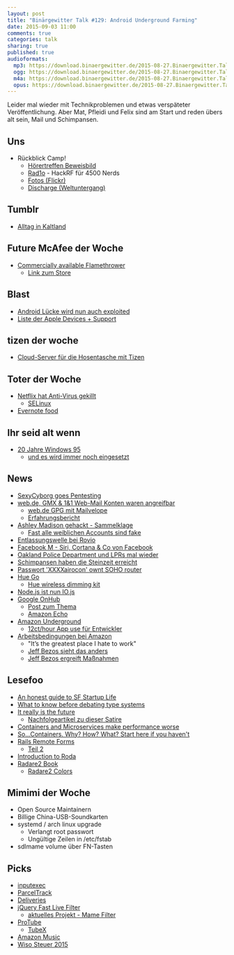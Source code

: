 ```yaml
---
layout: post
title: "Binärgewitter Talk #129: Android Underground Farming"
date: 2015-09-03 11:00
comments: true
categories: talk
sharing: true
published: true
audioformats:
  mp3: https://download.binaergewitter.de/2015-08-27.Binaergewitter.Talk.129.mp3
  ogg: https://download.binaergewitter.de/2015-08-27.Binaergewitter.Talk.129.ogg
  m4a: https://download.binaergewitter.de/2015-08-27.Binaergewitter.Talk.129.m4a
  opus: https://download.binaergewitter.de/2015-08-27.Binaergewitter.Talk.129.opus
---
```

Leider mal wieder mit Technikproblemen und etwas verspäteter Veröffentlichung. Aber Mat, Pfleidi und Felix sind am Start und reden übers alt sein, Mail und Schimpansen.

## Uns

- Rückblick Camp!
  * [Hörertreffen Beweisbild](https://twitter.com/schmittlauch/status/632637800291155968)
  * [Rad1o](https://rad1o.badge.events.ccc.de/) - HackRF für 4500 Nerds
  * [Fotos (Flickr)](https://secure.flickr.com/search/?text=cccamp15)
  * [Discharge (Weltuntergang)](https://www.flickr.com/photos/schwarzbrot/20447504269/)

## Tumblr

- [Alltag in Kaltland](http://alltaginkaltland.tumblr.com/)

## Future McAfee der Woche

- [Commercially available Flamethrower](http://arstechnica.com/tech-policy/2015/08/facing-possible-ban-more-americans-are-buying-new-and-legal-900-flamethrowers/)
  * [Link zum Store](https://web.archive.org/web/20150803212950/http://store.xm42.com:80/category-s/106.htm)

## Blast

- [Android Lücke wird nun auch exploited](http://arstechnica.com/security/2015/08/major-android-remote-access-vulnerability-is-now-being-exploited/)
- [Liste der Apple Devices + Support](https://en.wikipedia.org/wiki/List_of_iOS_devices)

## tizen der woche
- [Cloud-Server für die Hosentasche mit Tizen](http://www.pro-linux.de/news/1/22653/the-egg-cloud-server-fuer-die-hosentasche-mit-tizen-als-betriebssystem.html)

## Toter der Woche

- [Netflix hat Anti-Virus gekillt](http://www.forbes.com/sites/thomasbrewster/2015/08/26/netflix-and-death-of-anti-virus/)
  * [SELinux](https://en.wikipedia.org/wiki/Security-Enhanced_Linux)
- [Evernote food](https://blog.evernote.com/blog/2015/08/26/evernote-to-end-support-for-evernote-food-apps/)

## Ihr seid alt wenn

- [20 Jahre Windows 95](http://www.heise.de/newsticker/meldung/Vor-20-Jahren-Windows-95-erscheint-2788119.html)
  * [und es wird immer noch eingesetzt](http://www.golem.de/news/20-jahre-im-einsatz-lebenserhaltende-massnahmen-bei-windows-95-1508-115901.html)

## News

- [SexyCyborg goes Pentesting](http://imgur.com/a/c4WNF)
- [web.de, GMX & 1&1 Web-Mail Konten waren angreifbar](https://www.wired.de/collection/latest/so-konnten-fremde-euer-postfach-bei-web-de-gmx-oder-1-1-eindringen)
  * [web.de GPG mit Mailvelope](https://www.mailvelope.com/de/)
  * [Erfahrungsbericht](http://www.zeit.de/digital/datenschutz/2015-08/gmx-webde-mail-verschluesselung-pgp-anleitung)
- [Ashley Madison gehackt - Sammelklage](http://www.heise.de/newsticker/meldung/Ashley-Madison-Sammelklage-nach-Hack-gegen-Seitensprung-Portal-2789960.html)
  * [Fast alle weiblichen Accounts sind fake](http://gizmodo.com/almost-none-of-the-women-in-the-ashley-madison-database-1725558944)
- [Entlassungswelle bei Rovio](http://arstechnica.com/business/2015/08/angry-birds-studio-cuts-260-jobs-after-revenue-continues-to-fall/)
- [Facebook M - Siri, Cortana & Co von Facebook](http://techcrunch.com/2015/08/26/facebook-is-adding-a-personal-assistant-called-m-to-your-messenger-app/?ncid=rss#.ifzygk:NTZM)
- [Oakland Police Department und LPRs mal wieder](http://arstechnica.com/tech-policy/2015/08/cops-decide-to-collect-less-license-plate-data-after-80gb-drive-got-full/)
- [Schimpansen haben die Steinzeit erreicht](http://www.bbc.com/earth/story/20150818-chimps-living-in-the-stone-age)
- [Passwort 'XXXXairocon' ownt SOHO router](http://www.theregister.co.uk/2015/08/27/password_xxxxairocon_pops_routers/)
- [Hue Go](http://www2.meethue.com/en-us/the-range/hue-go/)
  * [Hue wireless dimming kit](http://www2.meethue.com/en-us/the-range/hue-wireless-dimming-kit/)
- [Node.js ist nun IO.js](https://github.com/nodejs/node#cnv)
- [Google OnHub](https://on.google.com/hub/)
  * [Post zum Thema](http://sixcolors.com/post/2015/08/google-gets-into-the-wi-fi-router-gameand-plants-a-flag-in-your-house/)
  * [Amazon Echo](http://www.amazon.com/Amazon-SK705DI-Echo/dp/B00X4WHP5E)
- [Amazon Underground](http://www.golem.de/news/amazon-underground-hunderte-gratis-apps-im-tausch-gegen-ueberwachung-1508-115974.html)
  * [12ct/hour App use für Entwickler](http://arstechnica.com/gaming/2015/08/amazons-new-games-and-apps-store-free-for-users-12%C2%A2-an-hour-for-devs/)
- [Arbeitsbedingungen bei Amazon](http://www.nytimes.com/2015/08/16/technology/inside-amazon-wrestling-big-ideas-in-a-bruising-workplace.html)
  * "It’s the greatest place I hate to work"
  * [Jeff Bezos sieht das anders](http://www.zeit.de/wirtschaft/unternehmen/2015-08/mazon-jeff-bezos-new-york-times-mitarbeiter-ausbeutung)
  * [Jeff Bezos ergreift Maßnahmen](http://www.theonion.com/article/jeff-bezos-assures-amazon-employees-hr-working-100-51121)

## Lesefoo

- [An honest guide to SF Startup Life](https://medium.com/@padlet/an-honest-guide-to-the-san-francisco-startup-life-6df13d23689)
- [What to know before debating type systems](https://cdsmith.wordpress.com/2011/01/09/an-old-article-i-wrote/)
- [It really is the future](http://blog.circleci.com/it-really-is-the-future/)
  * [Nachfolgeartikel zu dieser Satire](http://blog.circleci.com/its-the-future/)
- [Containers and Microservices make performance worse](https://speakerdeck.com/garethr/containers-and-microservices-make-performance-worse)
- [So…Containers. Why? How? What? Start here if you haven't](http://www.standalone-sysadmin.com/blog/2015/07/so-containers-why-how-what-start-here-if-you-havent/)
- [Rails Remote Forms](http://www.alfajango.com/blog/rails-3-remote-links-and-forms/)
  * [Teil 2](http://www.alfajango.com/blog/rails-3-remote-links-and-forms-data-type-with-jquery/ )
- [Introduction to Roda](http://twin.github.io/introduction-to-roda/)
- [Radare2 Book](https://www.gitbook.com/book/radare/radare2book/details)
  * [Radare2 Colors](https://web.archive.org/web/20210224200546/https://radare.gitbooks.io/radare2book/content/configuration/colors.html)

## Mimimi der Woche

- Open Source Maintainern
- Billige China-USB-Soundkarten
- systemd  / arch linux upgrade
  * Verlangt root passwort
  * Ungültige Zeilen in /etc/fstab
- sdlmame volume über FN-Tasten

## Picks

- [inputexec](https://pypi.python.org/pypi/inputexec)
- [ParcelTrack](https://itunes.apple.com/de/app/parceltrack-delivery-tracking/id840216376?l=en&mt=8)
- [Deliveries](http://junecloud.com/software/iphone/deliveries.html)
- [jQuery Fast Live Filter](http://anthonybush.com/projects/jquery_fast_live_filter/)
  * [aktuelles Projekt - Mame Filter](http://gum.krebsco.de/mame-games-filter.html)
- [ProTube](https://itunes.apple.com/de/app/protube-for-youtube/id931201696?l=en&mt=8)
  * [TubeX](https://itunes.apple.com/de/app/tubex-videos-music-for-youtube/id939906112?l=en&mt=8)
- [Amazon Music](http://www.amazon.de/gp/feature.html?docId=1000755443)
- [Wiso Steuer 2015](https://web.archive.org/web/20190703195054/https://www.buhl.de/produkte/wiso-steuer-mac)
